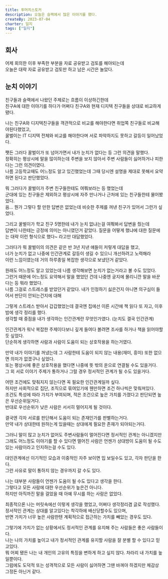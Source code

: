 ```yaml
---
title: 투머치스토커
description: 오늘은 슬랙에서 많은 이야기를 했다.
createBy: 2023-07-04
charter: 일지
tags: ["일지"]
---
```


## 회사

어제 회의한 이후 부족한 부분을 자료 공유받고 검토를 해야되는데  
오늘은 대략 자료 공유받고 검토만 하고 남은 시간은 놀았다.

## 눈치 이야기

친구들과 슬랙에서 나왔던 주제로는 흐름이 이상하긴한데  
친구A에 대한 이야기를 하다가 어쩌다 친구A와 현재 디지텍 친구들을 상대로 비교하게 됐다.

나는 친구A와 디지텍친구들을 객관적으로 비교를 해야한다면 취업쪽 친구들로 비교해야된다했었고,  
꿀벌이는 IT 디지텍 전체와 비교를 해야한다며 서로 파악하지도 못하고 갈등이 일어났었다.

쨋든 그러다 꿀벌이가 또 넘어가면서 내가 눈치가 없다는 등 그런 의견을 말했다.  
정확히는 평상시에 말을 많이하는데 주변을 보지 않아서 주변 사람들이 싫어하거나 피한다는 그런 의견이였다.  
나름 고등학교때도 어느정도 알고 있긴했었는데 그때 당시엔 설명을 제대로 못해서 요약하면 된다고 판단했었다.

뭐 그러다가 꿀벌이가 주변 친구들한테도 여쭤보라는 등 했었는데  
군대에 있는 친구들은 제외하고 평상시에 자주 만나거나 근처에 있는 친구들한테 물어봤었다.  
음... 뭔가 그렇다 할 만한 답변은 없었는데 비슷한 주제를 꺼낸 친구가 있어서 그런가 싶었다.

그리고 꿀벌이가 학교 친구 5명한테 내가 눈치 없냐는걸 여쭤봐서 답변을 줬는데  
답변이 나한테는 긍정에 의미는 아니였던거 같았다. 질문을 어떻게 했냐에 대한 질문에는 대략 이런 형식으로 했다~ 라고만 대답했었다.

그러다가 뭐 꿀벌이의 의견은 같은 반 3년 지낸 얘들이 저렇게 대답을 했고,  
너가 눈치가 없고 나중에 인간관계로 갈등이 생길 수 있으니 개선하려고 노력해라  
이런 느낌이였는데 거의 하루종일 복잡한 생각으로 보냈던거 같았다.

원래도 어느정도 알고 있었는데 나름 생각해보면 눈치가 없는거라고 볼 수도 있었다.  
그런거 때문에 어느정도 요약해서 말을 했었던 건데 나중엔 궁지에 몰리니깐 말을 바꾼다는 등 뭐라 했었다.  
나름 그걸로 스트레스를 받았던거 같았다. 내가 인정하기 싫은건지 아니면 의구심이 들어서 판단이 안되는건지에 대해

그렇게 스트레스 받아서 갑갑했었는데 결국엔 집에선 이른 시간에 책 읽다 또 자고, 이후 밤에 생각 정리를 했다.  
생각할 때 중점을 내가 생각하는 인간관계란 무엇인가였다. (눈치도 결국 인간관계)

인간관계가 워낙 복잡한 주제이다보니 깊게 들여다 볼려면 조사를 하거나 책을 읽어야할듯 싶었다.  
단순하게 생각하면 사람과 사람이 도움이 되는 상호작용을 하는거였다.

만약 내가 이야기를 꺼냈는데 그 사람한테 도움이 되지 않는 내용(재미, 흥미) 또한 없으면 의미가 없겠구나 싶었다.  
또는 평상시에 좋은 상호작용을 했다면 나중에 뜻 밖의 운으로 연결될 수도 있을거다.  
그 외 서로 이야기 주제가 통하거나 그럴 경우 정서적인 관계가 될 수도 있을거다.

어떤 조건에도 맞춰지지 않는다면 꼭 필요한 인간관계일까 싶다.  
하지만 사회적으로 집단, 조직으로 묶여있기에 웬만하면 조건 하나씩은 맞춰져있다.  
조건도 특성에 따라 가치가 부여되며, 적은 조건으로 높은 가치를 가졌다고 판단되면 높은 우선순위일거다.  
반대로 우선순위가 낮은 사람은 서서히 멀어지게 될 것이다.

결국엔 각자 서로를 판단해서 도움이 되는 존재인가를 판별하는거다.  
만약 내가 상대한테 원하는게 있을때는 상대에게 필요한 존재가 되야되는거다.

그러니 말이 많고 눈치가 없어도 주변사람들이 멀어진다면 정서적인 관계는 아니겠지만  
그래도 어느정도 이야기를 할 수 있다면 멀어진 사람은 언젠가 상대방이 도움이 될 수도 있는 사람이라고 인지하는걸 수도 있다.

대인관계에선 이기적인 모습과 이중적인 자주 보이면 밉 보일수도 있고, 각자 판단을 한다.  
그런 사유로 말이 통하지 않는 경우까지 갈 수도 있다.

나는 대부분 사람들이 언젠가 도움이 될 수도 있다고 생각을 한다.  
그렇다고 모든 사람에 대한 우선순위가 높은건 아니다.  
하지만 아직까진 말을 걸었을 때 아예 무시를 하는 사람은 없었다.

최종적으론 나는 머릿속에선 이렇게 생각을 했었고, 어쩌다 생각정리겸 글로 작성했다.  
정서적인 관계는 상대를 알고있다는 착각하에 배신당할수도 있으며,  
반면 가치가 너무 높은 사람한텐 계획적으로 접근하는 가치를 빼았는 경우도 있다.

그렇기에 가치가 없는 상황에서도 정서적인 관계를 유지해 주는 사람들은 좋은 사람들이다.  
나는 나의 가치를 높이고 내가 정서적인 관계를 유지할 사람을 잘 분별 할 수 있다고 믿고있다.  
뭐 어찌 됐든 나는 내 개인의 고유의 특징을 변하게 하고 싶지 않다. 차라리 내 가치를 높일뿐이다.  
그럼에도 도덕적 또는 성격적으로 모든 사람이 싫어하면 그땐 바껴야 하겠지만 체감상 그정돈 아닌거 같다.
